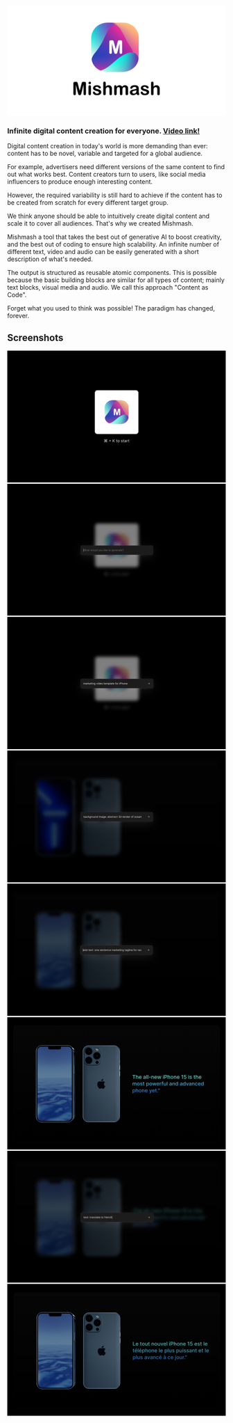 ![Mishmash banner](media/mishmash_banner.png)

### Infinite digital content creation for everyone. [Video link!](https://vimeo.com/767690146)

Digital content creation in today's world is more demanding than ever: content has to be novel, variable and targeted for a global audience.

For example, advertisers need different versions of the same content to find out what works best. Content creators turn to users, like social media influencers to produce enough interesting content. 

However, the required variability is still hard to achieve if the content has to be created from scratch for every different target group.

We think anyone should be able to intuitively create digital content and scale it to cover all audiences. That's why we created Mishmash.

Mishmash a tool that takes the best out of generative AI to boost creativity, and the best out of coding to ensure high scalability. An infinite number of different text, video and audio can be easily generated with a short description of what's needed.

The output is structured as reusable atomic components. This is possible because the basic building blocks are similar for all types of content; mainly text blocks, visual media and audio. We call this approach "Content as Code".

Forget what you used to think was possible! The paradigm has changed, forever.

## Screenshots

![](media/1.png)
![](media/2.png)
![](media/3.png)
![](media/4.png)
![](media/5.png)
![](media/6.png)
![](media/7.png)
![](media/8.png)
